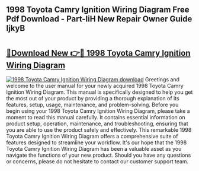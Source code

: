 ## 1998 Toyota Camry Ignition Wiring Diagram Free Pdf Download - Part-IiH New Repair Owner Guide IjkyB

# <h2><a href="http://dfh7hw.blite.top/?on=1998+Toyota+Camry+Ignition+Wiring+Diagram">🔗Download New 👉🔴 1998 Toyota Camry Ignition Wiring Diagram</a></h2>

[![1998 Toyota Camry Ignition Wiring Diagram download](https://i.imgur.com/lujVjoI.png)](http://dfh7hw.blite.top/?on=1998+Toyota+Camry+Ignition+Wiring+Diagram)
Greetings and welcome to the user manual for your newly acquired 1998 Toyota Camry Ignition Wiring Diagram. This manual is specifically designed to help you get the most out of your product by providing a thorough explanation of its features, setup, usage, maintenance, and problem-solving. Before you begin using your 1998 Toyota Camry Ignition Wiring Diagram, please take a moment to read this manual carefully. It contains essential information on product setup, operation, maintenance, and troubleshooting, ensuring that you are able to use the product safely and effectively. This remarkable 1998 Toyota Camry Ignition Wiring Diagram offers a comprehensive suite of features designed to streamline your workflow. It's our hope that the 1998 Toyota Camry Ignition Wiring Diagram has been a valuable asset as you navigate the functions of your new product. Should you have any questions or concerns, please do not hesitate to contact our customer support team.
